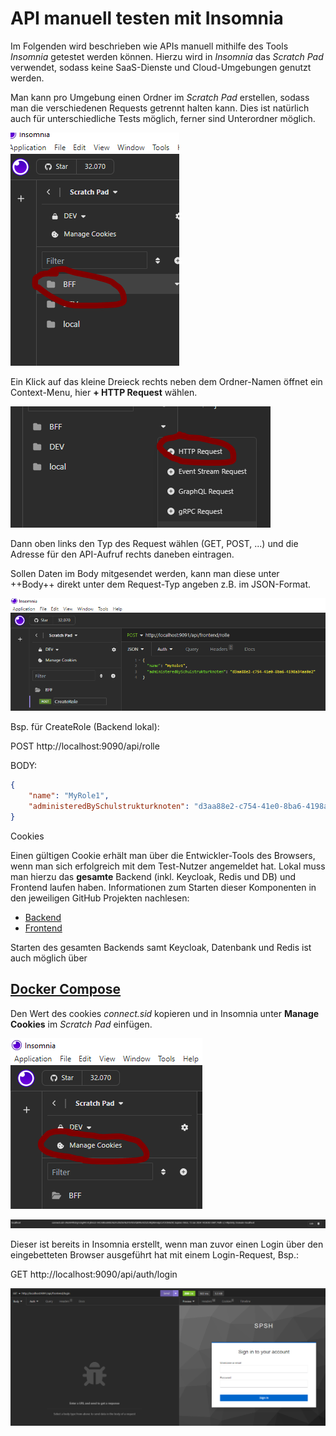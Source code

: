 # API manuell testen mit Insomnia

Im Folgenden wird beschrieben wie APIs manuell mithilfe des Tools _Insomnia_ getestet werden können.
Hierzu wird in _Insomnia_ das _Scratch Pad_ verwendet, sodass keine SaaS-Dienste und Cloud-Umgebungen genutzt werden.

Man kann pro Umgebung einen Ordner im _Scratch Pad_ erstellen, sodass man die verschiedenen Requests getrennt halten kann.
Dies ist natürlich auch für unterschiedliche Tests möglich, ferner sind Unterordner möglich.

![Ordner im Scratch Pad erstellen](img/test-api-with-insomnia/folder.png 'Ordner erstellen')

Ein Klick auf das kleine Dreieck rechts neben dem Ordner-Namen öffnet ein Context-Menu, hier **+ HTTP Request** wählen.

![Neues HTTP Request erstellen](img/test-api-with-insomnia/request.png 'Neues HTTP-Request erstellen')

Dann oben links den Typ des Request wählen (GET, POST, ...) und die Adresse für den API-Aufruf rechts daneben eintragen.

Sollen Daten im Body mitgesendet werden, kann man diese unter ++Body++ direkt unter dem Request-Typ angeben z.B. im JSON-Format.

![HTTP POST Request erstellen](img/test-api-with-insomnia/post-request.png 'Neues HTTP-Request (POST)')

Bsp. für CreateRole (Backend lokal):

POST http://localhost:9090/api/rolle

BODY:

```json
{
    "name": "MyRole1",
    "administeredBySchulstrukturknoten": "d3aa88e2-c754-41e0-8ba6-4198a34aa0a2"
}
```

Cookies

Einen gültigen Cookie erhält man über die Entwickler-Tools des Browsers, wenn man sich erfolgreich mit dem Test-Nutzer angemeldet hat.
Lokal muss man hierzu das **gesamte** Backend (inkl. Keycloak, Redis und DB) und Frontend laufen haben.
Informationen zum Starten dieser Komponenten in den jeweiligen GitHub Projekten nachlesen:

-   [Backend](https://github.com/dBildungsplattform/schulportal-client)
-   [Frontend](https://github.com/dBildungsplattform/dbildungs-iam-server)

Starten des gesamten Backends samt Keycloak, Datenbank und Redis ist auch möglich über

## [Docker Compose](./../README.md#Docker%20Compose)

Den Wert des cookies _connect.sid_ kopieren und in Insomnia unter **Manage Cookies** im _Scratch Pad_ einfügen.

![Manage Cookies aufrufen](img/test-api-with-insomnia/manage-cookies.png 'Cookies verwalten')

![Cookie editieren](img/test-api-with-insomnia/edit-cookie.png 'Den Cookie editieren')

Dieser ist bereits in Insomnia erstellt, wenn man zuvor einen Login über den eingebetteten Browser ausgeführt hat mit einem Login-Request, Bsp.:

GET http://localhost:9090/api/auth/login

![Login über eingebetteten Browser](img/test-api-with-insomnia/login.png 'Login via Insomnia')
